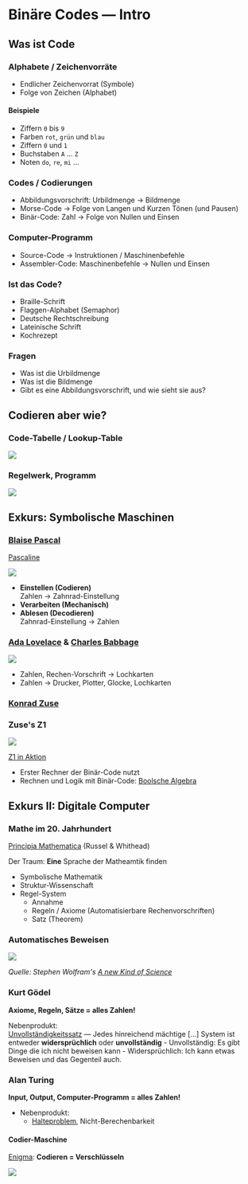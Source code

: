 # Binäre Codes — Intro

## Was ist Code

### Alphabete / Zeichenvorräte

- Endlicher Zeichenvorrat (Symbole)
- Folge von Zeichen (Alphabet)

#### Beispiele

- Ziffern `0` bis `9`
- Farben `rot`, `grün` und `blau`
- Ziffern `0` und `1`
- Buchstaben `A` ... `Z`
- Noten `do`, `re`, `mi` ...

### Codes / Codierungen
- Abbildungsvorschrift: Urbildmenge → Bildmenge
- Morse-Code → Folge von Langen und Kurzen Tönen (und Pausen)
- Binär-Code: Zahl → Folge von Nullen und Einsen

### Computer-Programm

- Source-Code → Instruktionen / Maschinenbefehle 
- Assembler-Code: Maschinenbefehle → Nullen und Einsen

### Ist das Code?

- Braille-Schrift
- Flaggen-Alphabet (Semaphor)
- Deutsche Rechtschreibung
- Lateinische Schrift
- Kochrezept

### Fragen

- Was ist die Urbildmenge
- Was ist die Bildmenge
- Gibt es eine Abbildungsvorschrift, und wie sieht sie aus?

## Codieren aber wie?

### Code-Tabelle / Lookup-Table

![](https://upload.wikimedia.org/wikipedia/commons/thumb/b/b5/International_Morse_Code.svg/500px-International_Morse_Code.svg.png)

### Regelwerk, Programm

![](https://cdn.duden.de/public_files/2019-02/20.-Auflage-1991-(2).jpg)

## Exkurs: Symbolische Maschinen

### [Blaise Pascal](https://de.wikipedia.org/wiki/Blaise_Pascal)

[Pascaline](https://de.wikipedia.org/wiki/Pascaline) 

![](https://upload.wikimedia.org/wikipedia/commons/thumb/7/78/Pascaline-CnAM_823-1-IMG_1506-black.jpg/800px-Pascaline-CnAM_823-1-IMG_1506-black.jpg)

- **Einstellen (Codieren)**  
  Zahlen → Zahnrad-Einstellung 
- **Verarbeiten (Mechanisch)**
- **Ablesen (Decodieren)**  
  Zahnrad-Einstellung →  Zahlen 

### [Ada Lovelace](https://de.wikipedia.org/wiki/Ada_Lovelace) & [Charles Babbage](https://de.wikipedia.org/wiki/Charles_Babbage)

![](http://sydneypadua.com/2dgoggles/wp-content/uploads/2015/04/analyticalEngine1.jpg)

- Zahlen, Rechen-Vorschrift → Lochkarten
- Zahlen → Drucker, Plotter, Glocke, Lochkarten

### [Konrad Zuse](https://de.wikipedia.org/wiki/Konrad_Zuse)

### Zuse's Z1
![](https://geschichte.inf.tu-dresden.de/content/expo02/images/12_2.jpg)

[Z1 in Aktion](https://www.youtube.com/watch?v=9ukZCrvvXfo)

- Erster Rechner der Binär-Code nutzt
- Rechnen und Logik mit Binär-Code: [Boolsche Algebra](https://de.wikipedia.org/wiki/Boolesche_Algebra)

## Exkurs II: Digitale Computer

### Mathe im 20. Jahrhundert
[Principia Mathematica](https://de.wikipedia.org/wiki/Principia_Mathematica) (Russel & Whithead)

Der Traum: **Eine** Sprache der Matheamtik finden  
 
- Symbolische Mathematik
- Struktur-Wissenschaft
- Regel-System
	- Annahme
	- Regeln / Axiome (Automatisierbare Rechenvorschriften)
	- Satz (Theorem)

### Automatisches Beweisen
![](https://www.stephenwolfram.com/publications/introduction-to-a-new-kind-of-science/images/Slide091.gif)

*Quelle: Stephen Wolfram's [A new Kind of Science](https://www.wolframscience.com/nks/)*

### Kurt Gödel

**Axiome, Regeln, Sätze = alles Zahlen!**   

Nebenprodukt:  
[Unvollständigkeitssatz](https://de.wikipedia.org/wiki/G%C3%B6delscher_Unvollst%C3%A4ndigkeitssatz) — Jedes hinreichend mächtige [...] System ist entweder **widersprüchlich** oder **unvollständig**
	- Unvollständig: Es gibt Dinge die ich nicht beweisen kann
	- Widersprüchlich: Ich kann etwas Beweisen und das Gegenteil auch.

### Alan Turing

**Input, Output, Computer-Programm = alles Zahlen!**   

- Nebenprodukt:
	- [Halteproblem](https://de.wikipedia.org/wiki/Halteproblem#Problemstellung), Nicht-Berechenbarkeit

#### Codier-Maschine

[Enigma](https://de.wikipedia.org/wiki/Enigma_(Maschine)): **Codieren = Verschlüsseln**

![](https://upload.wikimedia.org/wikipedia/commons/thumb/f/f8/Enigma_%2820967055154%29.jpg/411px-Enigma_%2820967055154%29.jpg)
